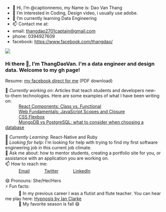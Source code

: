 - 👋 Hi, I’m @captionnemo, my Name is: Dao Van Thang
- 👀 I’m interested in Coding, Design video, i usually use adobe.
- 🌱 I’m currently learning Data Engineering
- 📫 Contact me at: 
-  email: thangdao2701captain@gmail.com
-  phone: 0394927609
-  facebook: https://www.facebook.com/thangdao/

<!---
captionnemo/captionnemo is a ✨ special ✨ repository because its `README.md` (this file) appears on your GitHub profile.
You can click the Preview link to take a look at your changes.
--->
<img src="Untitled-1.png"/>
 
### Hi there 👋, I'm ThangDaoVan. I'm a data engineer and design data. Welcome to my gh page! <br>
 
Resume:  [my facebook direct for me](https://www.instagram.com/thawngs.dao/) (PDF download)
 
🔭 *Currently working on*:  Articles that teach students and developers new-to-them technologies. Here are some examples of what I have been writing on: <br>
&nbsp;&nbsp;&nbsp;&nbsp;&nbsp;&nbsp;&nbsp;&nbsp;&nbsp;&nbsp; [React Components: Class vs. Functional](https://careerkarma.com/blog/react-components/)<br>
&nbsp;&nbsp;&nbsp;&nbsp;&nbsp;&nbsp;&nbsp;&nbsp;&nbsp;&nbsp; [Web Fundamentals: JavaScript Scopes and Closure](https://careerkarma.com/blog/javascript-closure/)<br>
&nbsp;&nbsp;&nbsp;&nbsp;&nbsp;&nbsp;&nbsp;&nbsp;&nbsp;&nbsp; [CSS Flexbox](https://careerkarma.com/blog/css-flexbox/)<br>
&nbsp;&nbsp;&nbsp;&nbsp;&nbsp;&nbsp;&nbsp;&nbsp;&nbsp;&nbsp; [MongoDB vs PostgreSQL: what to consider when choosing a database](https://www.educative.io/blog/mongodb-versus-postgresql-databases)<br>
 
🌱 *Currently Learning*: React-Native and Ruby<br>
🤔 *Looking for help*: I'm looking for help with trying to find my first software engineering job in this current job climate.<br>
💬 Ask me about: how to mentor students, creating a portfolio site for you, or assistance with an application you are working on. <br>
📫 How to reach me: <br>
&nbsp;&nbsp;&nbsp;&nbsp;&nbsp;&nbsp;&nbsp;&nbsp;&nbsp;&nbsp; [Email](christina@christinakopecky.com)
&nbsp;&nbsp;&nbsp;&nbsp;&nbsp;&nbsp;&nbsp;&nbsp;&nbsp;&nbsp; [Twitter](https://www.twitter.com/cmvnk)
&nbsp;&nbsp;&nbsp;&nbsp;&nbsp;&nbsp;&nbsp;&nbsp;&nbsp;&nbsp; [LinkedIn](https://www.linkedin.com/in/cmvnk)
 
😄 Pronouns: She/Her/Hers <br>
⚡ Fun facts:<br>
&nbsp;&nbsp;&nbsp;&nbsp;&nbsp;&nbsp;&nbsp;&nbsp;&nbsp;&nbsp; :musical_note:  In my previous career I was a flutist and flute teacher. You can hear me play here: [Hypnosis by Ian Clarke](https://www.youtube.com/watch?v=6MiZszJjBIQ)<br>
&nbsp;&nbsp;&nbsp;&nbsp;&nbsp;&nbsp;&nbsp;&nbsp;&nbsp;&nbsp; :fallen_leaf: My favorite season is fall :smile: <br>
 
 
<!--
**ckopecky/ckopecky** is a ✨ _special_ ✨ repository because its `README.md` (this file) appears on your GitHub profile.
 
Here are some ideas to get you started:
 
- 🔭 I'm currently working on ...
- 🌱 I'm currently learning ...
- 👯 I'm looking to collaborate on ...
- 🤔 I'm looking for help with ...
- 💬 Ask me about ...
- 📫 How to reach me: ...
- 😄 Pronouns: ...
- ⚡ Fun fact: ...
-->
